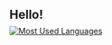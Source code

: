 ## Hello!

<!--
**NKstats/NKstats** is a ✨ _special_ ✨ repository because its `README.md` (this file) appears on your GitHub profile.

Here are some ideas to get you started:

- 🔭 I’m currently working on ...
- 🌱 I’m currently learning ...
- 👯 I’m looking to collaborate on ...
- 🤔 I’m looking for help with ...
- 💬 Ask me about ...
- 📫 How to reach me: ...
- 😄 Pronouns: ...
- ⚡ Fun fact: ...
-->
<a href="https://github.com/NKstats" style="display: inline-block; margin-top: -10px; margin-right: 20px;">
    <img align="center" style="border-radius: 0 !important;" src="https://github-readme-stats.vercel.app/api/top-langs/?username=NKstats&layout=compact&theme=buefy&hide_border=true&custom_title=Top%20GitHub%20Languages" alt="Most Used Languages" />
</a>
